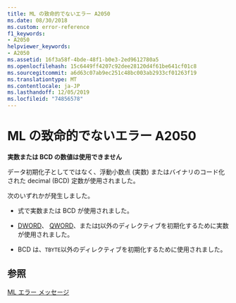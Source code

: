 ```yaml
---
title: ML の致命的でないエラー A2050
ms.date: 08/30/2018
ms.custom: error-reference
f1_keywords:
- A2050
helpviewer_keywords:
- A2050
ms.assetid: 16f3a58f-4bde-48f1-b0e3-2ed9612780a5
ms.openlocfilehash: 15c6449ff4207c92dee28120d4f61be641cf01c8
ms.sourcegitcommit: a6d63c07ab9ec251c48bc003ab2933cf01263f19
ms.translationtype: MT
ms.contentlocale: ja-JP
ms.lasthandoff: 12/05/2019
ms.locfileid: "74856578"
---
```

# <a name="ml-nonfatal-error-a2050"></a>ML の致命的でないエラー A2050

**実数または BCD の数値は使用できません**

データ初期化子としてではなく、浮動小数点 (実数) またはバイナリのコード化された decimal (BCD) 定数が使用されました。

次のいずれかが発生しました。

- 式で実数または BCD が使用されました。

- [DWORD](../../assembler/masm/dword.md)、 [QWORD](../../assembler/masm/qword.md)、または[t](../../assembler/masm/tbyte.md)以外のディレクティブを初期化するために実数が使用されました。

- BCD は、`TBYTE`以外のディレクティブを初期化するために使用されました。

## <a name="see-also"></a>参照

[ML エラー メッセージ](../../assembler/masm/ml-error-messages.md)<br/>